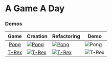 # A Game A Day

### Demos

Game | Creation | Refactoring | Demo
:---: | --- | --- | ---
[Pong](https://kaelinator.github.io/AGAD/Pong) | [![Pong](http://img.youtube.com/vi/DhRJb58tOlA/0.jpg)](http://www.youtube.com/watch?v=DhRJb58tOlA "Pong") | [![Pong](http://img.youtube.com/vi/vMswbPknIns/0.jpg)](http://www.youtube.com/watch?v=vMswbPknIns "Pong") | ![Pong](https://user-images.githubusercontent.com/397632/29246279-a8fce6ea-7fb1-11e7-9790-aa1ba63e37ed.gif)
[T-Rex](https://kaelinator.github.io/AGAD/T-Rex) | [![T-Rex](http://img.youtube.com/vi/cIe3d2vwn7s/0.jpg)](http://www.youtube.com/watch?v=cIe3d2vwn7s "T-Rex") | [![T-Rex](http://img.youtube.com/vi/o6uDVybSJyA/0.jpg)](http://www.youtube.com/watch?v=o6uDVybSJyA "T-Rex") | ![T-Rex](...) |
